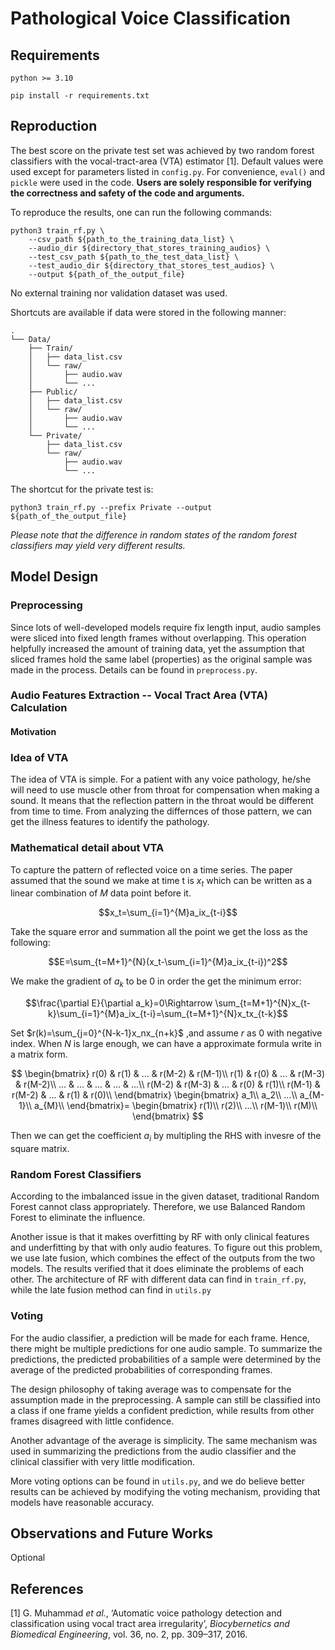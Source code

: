 # Pathological Voice Classification

## Requirements

```shell
python >= 3.10

pip install -r requirements.txt
```

## Reproduction

The best score on the private test set was achieved by two random forest classifiers with the vocal-tract-area (VTA) estimator [1]. Default values were used except for parameters listed in `config.py`. For convenience, `eval()` and `pickle` were used in the code. **Users are solely responsible for verifying the correctness and safety of the code and arguments.**

To reproduce the results, one can run the following commands:

```shell
python3 train_rf.py \
    --csv_path ${path_to_the_training_data_list} \
    --audio_dir ${directory_that_stores_training_audios} \
    --test_csv_path ${path_to_the_test_data_list} \
    --test_audio_dir ${directory_that_stores_test_audios} \
    --output ${path_of_the_output_file}
```

No external training nor validation dataset was used.

Shortcuts are available if data were stored in the following manner:

```shell
.
└── Data/
    ├── Train/
    │   ├── data_list.csv
    │   └── raw/
    │       ├── audio.wav
    │       └── ...
    ├── Public/
    │   ├── data_list.csv
    │   └── raw/
    │       ├── audio.wav
    │       └── ...
    └── Private/
        ├── data_list.csv
        └── raw/
            ├── audio.wav
            └── ...
```

The shortcut for the private test is:

```shell
python3 train_rf.py --prefix Private --output ${path_of_the_output_file}
```

*Please note that the difference in random states of the random forest classifiers may yield very different results.*

## Model Design

### Preprocessing

Since lots of well-developed models require fix length input, audio samples were sliced into fixed length frames without overlapping. This operation helpfully increased the amount of training data, yet the assumption that sliced frames hold the same label (properties) as the original sample was made in the process. Details can be found in `preprocess.py`.

### Audio Features Extraction -- Vocal Tract Area (VTA) Calculation

#### Motivation

### Idea of VTA

The idea of VTA is simple. For a patient with any voice pathology, he/she will need to use muscle other from throat for compensation when making a sound. It means that the reflection pattern in the throat would be different from time to time. From analyzing the differnces of those pattern, we can get the illness features to identify the pathology.

### Mathematical detail about VTA

To capture the pattern of reflected voice on a time series. The paper assumed that the sound we make at time t is $x_t$ which can be written as a linear combination of $M$ data point before it.

$$x_t=\sum_{i=1}^{M}a_ix_{t-i}$$

Take the square error and summation all the point we get the loss as the following:

$$E=\sum_{t=M+1}^{N}(x_t-\sum_{i=1}^{M}a_ix_{t-i})^2$$

We make the gradient of $a_k$ to be $0$ in order the get the minimum error:

$$\frac{\partial E}{\partial a_k}=0\Rightarrow \sum_{t=M+1}^{N}x_{t-k}\sum_{i=1}^{M}a_ix_{t-i}=\sum_{t=M+1}^{N}x_tx_{t-k}$$

Set $r(k)=\sum_{j=0}^{N-k-1}x_nx_{n+k}$ ,and assume $r$ as $0$ with negative index. When $N$ is large enough, we can have a approximate formula write in a matrix form.

$$
\begin{bmatrix}
r(0) & r(1) & ... & r(M-2) & r(M-1)\\
r(1) & r(0) & ... & r(M-3) & r(M-2)\\
... & ... & ... & ... & ...\\
r(M-2) & r(M-3) & ... & r(0) & r(1)\\
r(M-1) & r(M-2) & ... & r(1) & r(0)\\
\end{bmatrix}
\begin{bmatrix}
a_1\\
a_2\\
...\\
a_{M-1}\\
a_{M}\\
\end{bmatrix}=
\begin{bmatrix}
r(1)\\
r(2)\\
...\\
r(M-1)\\
r(M)\\
\end{bmatrix}
$$

Then we can get the coefficient $a_i$ by multipling the RHS with invesre of the square matrix.

### Random Forest Classifiers

According to the imbalanced issue in the given dataset, traditional Random Forest cannot class appropriately. Therefore, we use Balanced Random Forest to eliminate the influence.

Another issue is that it makes overfitting by RF with only clinical features and underfitting by that with only audio features. To figure out this problem, we use late fusion, which combines the effect of the outputs from the two models. The results verified that it does eliminate the problems of each other. The architecture of RF with different data can find in `train_rf.py`, while the late fusion method can find in `utils.py`

### Voting

For the audio classifier, a prediction will be made for each frame. Hence, there might be multiple predictions for one audio sample. To summarize the predictions, the predicted probabilities of a sample were determined by the average of the predicted probabilities of corresponding frames.

The design philosophy of taking average was to compensate for the assumption made in the preprocessing. A sample can still be classified into a class if one frame yields a confident prediction, while results from other frames disagreed with little confidence.

Another advantage of the average is simplicity. The same mechanism was used in summarizing the predictions from the audio classifier and the clinical classifier with very little modification.

More voting options can be found in `utils.py`, and we do believe better results can be achieved by modifying the voting mechanism, providing that models have reasonable accuracy.

## Observations and Future Works

Optional

## References

[1] G. Muhammad *et al.*, ‘Automatic voice pathology detection and classification using vocal tract area irregularity’, *Biocybernetics and Biomedical Engineering*, vol. 36, no. 2, pp. 309–317, 2016.

